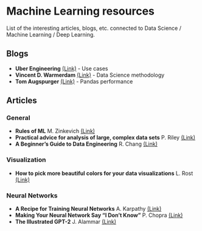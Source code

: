 # Machine Learning resources

List of the interesting articles, blogs, etc. connected to Data Science / Machine Learning / Deep Learning.

## Blogs

* **Uber Engineering** [(Link)](https://eng.uber.com) - Use cases
* **Vincent D. Warmerdam** [(Link)](https://koaning.io) - Data Science methodology
* **Tom Augspurger** [(Link)](https://tomaugspurger.github.io) - Pandas performance

## Articles

### General

* **Rules of ML** M. Zinkevich [(Link)](http://martin.zinkevich.org/rules_of_ml/rules_of_ml.pdf)
* **Practical advice for analysis of large, complex data sets** P. Riley [(Link)](https://www.unofficialgoogledatascience.com/2016/10/practical-advice-for-analysis-of-large.html)
* **A Beginner’s Guide to Data Engineering** R. Chang [(Link)](https://medium.com/@rchang/a-beginners-guide-to-data-engineering-part-i-4227c5c457d7)

### Visualization

* **How to pick more beautiful colors for your data visualizations** L. Rost [(Link)](https://blog.datawrapper.de/beautifulcolors/)

### Neural Networks

* **A Recipe for Training Neural Networks** A. Karpathy [(Link)](http://karpathy.github.io/2019/04/25/recipe/)
* **Making Your Neural Network Say “I Don’t Know”** P. Chopra [(Link)](https://towardsdatascience.com/making-your-neural-network-say-i-dont-know-bayesian-nns-using-pyro-and-pytorch-b1c24e6ab8cd)
* **The Illustrated GPT-2** J. Alammar [(Link)](http://jalammar.github.io/illustrated-gpt2/)
